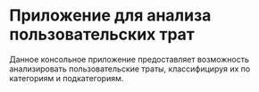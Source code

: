 # Приложение для анализа пользовательских трат

Данное консольное приложение предоставляет возможность анализировать пользовательские траты, классифицируя их по категориям и подкатегориям.
